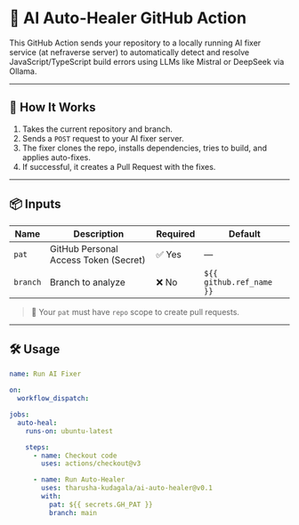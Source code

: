# 🤖 AI Auto-Healer GitHub Action

This GitHub Action sends your repository to a locally running AI fixer service (at nefraverse server) to automatically detect and resolve JavaScript/TypeScript build errors using LLMs like Mistral or DeepSeek via Ollama.

---

## 🚀 How It Works

1. Takes the current repository and branch.
2. Sends a `POST` request to your AI fixer server.
3. The fixer clones the repo, installs dependencies, tries to build, and applies auto-fixes.
4. If successful, it creates a Pull Request with the fixes.

---

## 📦 Inputs

| Name     | Description                          | Required | Default             |
|----------|--------------------------------------|----------|---------------------|
| `pat`    | GitHub Personal Access Token (Secret) | ✅ Yes   | —                   |
| `branch` | Branch to analyze                    | ❌ No     | `${{ github.ref_name }}` |

> 🔐 Your `pat` must have `repo` scope to create pull requests.

---

## 🛠️ Usage

```yaml
name: Run AI Fixer

on:
  workflow_dispatch:

jobs:
  auto-heal:
    runs-on: ubuntu-latest

    steps:
      - name: Checkout code
        uses: actions/checkout@v3

      - name: Run Auto-Healer
        uses: tharusha-kudagala/ai-auto-healer@v0.1
        with:
          pat: ${{ secrets.GH_PAT }}
          branch: main
